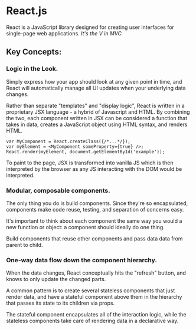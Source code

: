 # React.js

React is a JavaScript library designed for creating user interfaces for single-page web applications. *It's the V in MVC*

## Key Concepts:

### Logic in the Look.

Simply express how your app should look at any given point in time, and React will automatically manage all UI updates when your underlying data changes.

Rather than separate "templates" and "display logic", React is written in a proprietary JSX language - a hybrid of Javascript and HTML. By combining the two, each component written in JSX can be considered a function that takes in data, creates a JavaScript object using HTML syntax, and renders HTML.

```
var MyComponent = React.createClass({/*...*/});
var myElement = <MyComponent someProperty={true} />;
React.render(myElement, document.getElementById('example'));
```

To paint to the page, JSX is transformed into vanilla JS which is then interpreted by the browser as any JS interacting with the DOM would be interpreted.


### Modular, composable components.

The only thing you do is build components. Since they're so encapsulated, components make code reuse, testing, and separation of concerns easy.

It's important to think about each component the same way you would a new function or object: a component should ideally do one thing.

Build components that reuse other components and pass data data from parent to child.

### One-way data flow down the component hierarchy.

When the data changes, React conceptually hits the "refresh" button, and knows to only update the changed parts.

A common pattern is to create several stateless components that just render data, and have a stateful component above them in the hierarchy that passes its state to its children via props. 

The stateful component encapsulates all of the interaction logic, while the stateless components take care of rendering data in a declarative way.




